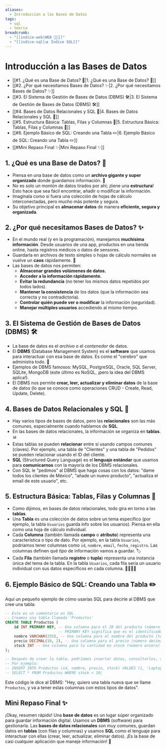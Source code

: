 ```yaml
---
aliases:
  - Introducción a las Bases de Datos
tags:
  - sql
  - teoria
breadcrumb:
  - "[[indice-web|WEB 🔗📝]]"
  - "[[indice-sql|📊 Índice SQL]]"
---
```

# Introducción a las Bases de Datos
- [[#1. ¿Qué es una Base de Datos? 🤔|1. ¿Qué es una Base de Datos? 🤔]]
- [[#2. ¿Por qué necesitamos Bases de Datos? ✨|2. ¿Por qué necesitamos Bases de Datos? ✨]]
- [[#3. El Sistema de Gestión de Bases de Datos (DBMS) 🛠️|3. El Sistema de Gestión de Bases de Datos (DBMS) 🛠️]]
- [[#4. Bases de Datos Relacionales y SQL 🤝|4. Bases de Datos Relacionales y SQL 🤝]]
- [[#5. Estructura Básica: Tablas, Filas y Columnas 🧱|5. Estructura Básica: Tablas, Filas y Columnas 🧱]]
- [[#6. Ejemplo Básico de SQL: Creando una Tabla ✏️|6. Ejemplo Básico de SQL: Creando una Tabla ✏️]]
- [[#Mini Repaso Final ✨|Mini Repaso Final ✨]]

## 1. ¿Qué es una Base de Datos? 🤔

- Piensa en una base de datos como un **archivo gigante y super organizado** donde guardamos información. 📂
- No es solo un montón de datos tirados por ahí; ¡tiene una **estructura**! Esto hace que sea fácil encontrar, añadir o modificar la información.
- Imagínala como si fuera una colección de hojas de cálculo interconectadas, pero mucho más potente y segura.
- Su objetivo principal es **almacenar datos** de manera **eficiente, segura y organizada**.
## 2. ¿Por qué necesitamos Bases de Datos? ✨
- En el mundo real (y en la programación), manejamos **muchísima información**. Desde usuarios de una app, productos en una tienda online, hasta registros médicos o datos de sensores.
- Guardarla en archivos de texto simples o hojas de cálculo normales se vuelve un **caos** rápidamente. 🤯
- Las bases de datos nos permiten:
    - **Almacenar grandes volúmenes de datos.**
    - **Acceder a la información rápidamente.**
    - **Evitar la redundancia** (no tener los mismos datos repetidos por todos lados).
    - **Mantener la consistencia** de los datos (que la información sea correcta y no contradictoria).
    - **Controlar quién puede ver o modificar** la información (seguridad).
    - **Manejar múltiples usuarios** accediendo al mismo tiempo.
## 3. El Sistema de Gestión de Bases de Datos (DBMS) 🛠️
- La base de datos es el _archivo_ o el _contenedor_ de datos.
- El **DBMS** (Database Management System) es el **software** que usamos para interactuar con esa base de datos. Es como el "cerebro" que administra todo. 🧠
- Ejemplos de DBMS famosos: MySQL, PostgreSQL, Oracle, SQL Server, SQLite, MongoDB (este último es NoSQL, ¡pero la idea del DBMS aplica!).
- El DBMS nos permite **crear, leer, actualizar y eliminar datos** de la base de datos (lo que se conoce como operaciones CRUD - Create, Read, Update, Delete).
## 4. Bases de Datos Relacionales y SQL 🤝
- Hay varios tipos de bases de datos, pero las **relacionales** son las más comunes, especialmente cuando hablamos de **SQL**.
- En las bases de datos relacionales, la información se organiza en **tablas**. 📊
- Estas tablas se pueden **relacionar** entre sí usando campos comunes (claves). Por ejemplo, una tabla de "Clientes" y una tabla de "Pedidos" se pueden relacionar usando el ID del cliente.
- **SQL** (Structured Query Language) es el **lenguaje estándar** que usamos para **comunicarnos** con la mayoría de los DBMS relacionales.
- Con SQL le "pedimos" al DBMS que haga cosas con los datos: "dame todos los clientes de México", "añade un nuevo producto", "actualiza el email de este usuario", etc.
## 5. Estructura Básica: Tablas, Filas y Columnas 🧱
- Como dijimos, en bases de datos relacionales, todo gira en torno a las **tablas**.
- Una **Tabla** es una colección de datos sobre un tema específico (por ejemplo, la tabla `Usuarios` guarda info sobre los usuarios). Piensa en ella como una hoja de cálculo individual.
- Cada **Columna** (también llamada **campo** o **atributo**) representa una característica o tipo de dato. Por ejemplo, en la tabla `Usuarios`, podríamos tener columnas como `id`, `nombre`, `email`, `fecha_registro`. Las columnas definen qué _tipo_ de información vamos a guardar. 🏷️
- Cada **Fila** (también llamada **registro** o **tupla**) representa una instancia única del tema de la tabla. En la tabla `Usuarios`, cada fila sería un usuario individual con sus datos específicos en cada columna. 🧍‍♀️🧍‍♂️
## 6. Ejemplo Básico de SQL: Creando una Tabla ✏️
Aquí un pequeño ejemplo de cómo usarías SQL para decirle al DBMS que cree una tabla:
```sql
-- Esto es un comentario en SQL
-- Creamos una tabla llamada 'Productos'
CREATE TABLE Productos (
    id INT PRIMARY KEY, -- Una columna para el ID del producto (número entero)
                        -- PRIMARY KEY significa que es el identificador único de cada producto
    nombre VARCHAR(255), -- Una columna para el nombre del producto (texto, hasta 255 caracteres)
    precio DECIMAL(10, 2), -- Una columna para el precio (número decimal con 10 dígitos en total y 2 después del punto)
    stock INT -- Una columna para la cantidad en stock (número entero)
);

-- Después de crear la tabla, podríamos insertar datos, consultarlos, actualizarlos, etc.
-- Por ejemplo:
-- INSERT INTO Productos (id, nombre, precio, stock) VALUES (1, 'Laptop', 1200.00, 50);
-- SELECT * FROM Productos WHERE stock < 10;
```

Este código le dice al DBMS: "Hey, quiero una tabla nueva que se llame `Productos`, y va a tener estas columnas con estos tipos de datos".
## Mini Repaso Final ✨
¡Okay, resumen rápido! Una **base de datos** es un lugar súper organizado para guardar información digital. Usamos un **DBMS** (software) para gestionarla. Las **bases de datos relacionales** son muy comunes, guardan datos en **tablas** (con filas y columnas) y usamos **SQL** como el lenguaje para interactuar con ellas (crear, leer, actualizar, eliminar datos). ¡Es la base de casi cualquier aplicación que maneje información! 💪
